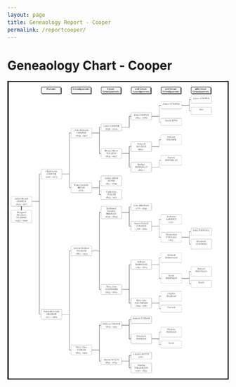 ```yaml
---
layout: page
title: Geneaology Report - Cooper
permalink: /reportcooper/
---
```

# Geneaology Chart - Cooper
<img src="/assets/COOPERGeneaologyReport.png" alt="Cooper Hourglass Chart">



